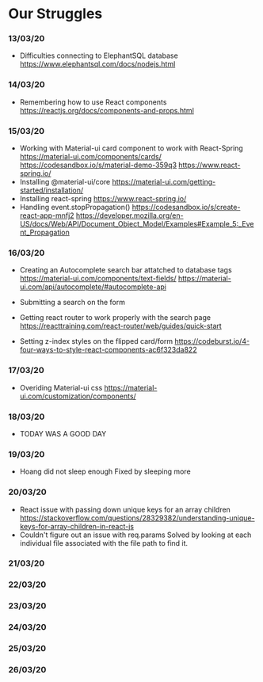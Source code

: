 # Our Struggles

### 13/03/20
* Difficulties connecting to ElephantSQL database  
https://www.elephantsql.com/docs/nodejs.html 


### 14/03/20
* Remembering how to use React components
https://reactjs.org/docs/components-and-props.html


### 15/03/20
* Working with Material-ui card component to work with React-Spring
https://material-ui.com/components/cards/
https://codesandbox.io/s/material-demo-359q3
https://www.react-spring.io/
* Installing @material-ui/core
https://material-ui.com/getting-started/installation/
* Installing react-spring
https://www.react-spring.io/
* Handling event.stopPropagation()
https://codesandbox.io/s/create-react-app-mnfj2
https://developer.mozilla.org/en-US/docs/Web/API/Document_Object_Model/Examples#Example_5:_Event_Propagation

### 16/03/20
* Creating an Autocomplete search bar attatched to database tags
https://material-ui.com/components/text-fields/
https://material-ui.com/api/autocomplete/#autocomplete-api
* Submitting a search on the form
* Getting react router to work properly with the search page
https://reacttraining.com/react-router/web/guides/quick-start

* Setting z-index styles on the flipped card/form
https://codeburst.io/4-four-ways-to-style-react-components-ac6f323da822

### 17/03/20
* Overiding Material-ui css
https://material-ui.com/customization/components/

### 18/03/20
* TODAY WAS A GOOD DAY

### 19/03/20
* Hoang did not sleep enough
Fixed by sleeping more

### 20/03/20
* React issue with passing down unique keys for an array children
https://stackoverflow.com/questions/28329382/understanding-unique-keys-for-array-children-in-react-js
* Couldn't figure out an issue with req.params
Solved by looking at each individual file associated with the file path to find it.

### 21/03/20


### 22/03/20


### 23/03/20


### 24/03/20


### 25/03/20


### 26/03/20

